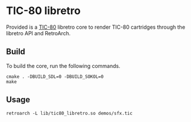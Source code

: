 # TIC-80 libretro

Provided is a [TIC-80](https://tic.computer) libretro core to render TIC-80 cartridges through the libretro API and RetroArch.

## Build

To build the core, run the following commands.

```
cmake . -DBUILD_SDL=0 -DBUILD_SOKOL=0
make
```

## Usage

```
retroarch -L lib/tic80_libretro.so demos/sfx.tic
```
